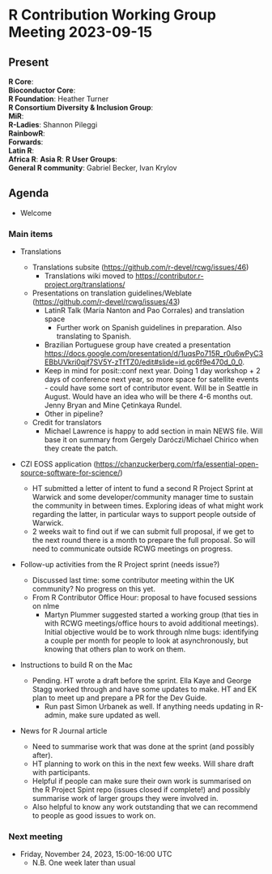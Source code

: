 # R Contribution Working Group Meeting 2023-09-15

## Present

**R Core**:    
**Bioconductor Core**:   
**R Foundation**: Heather Turner   
**R Consortium Diversity & Inclusion Group**:   
**MiR**:   
**R-Ladies**:   Shannon Pileggi   
**RainbowR**:   
**Forwards**:   
**Latin R**:   
**Africa R**:
**Asia R**:
**R User Groups**:   
**General R community**: Gabriel Becker, Ivan Krylov   

## Agenda

- Welcome

### Main items

- Translations
    - Translations subsite (https://github.com/r-devel/rcwg/issues/46)
        - Translations wiki moved to https://contributor.r-project.org/translations/
    - Presentations on translation guidelines/Weblate (https://github.com/r-devel/rcwg/issues/43)
        - LatinR Talk (María Nanton and Pao Corrales) and translation space
            - Further work on Spanish guidelines in preparation. Also translating to Spanish.
        - Brazilian Portuguese group have created a presentation https://docs.google.com/presentation/d/1uqsPo715R_r0u6wPyC3EBbUVkri0qjf7SV5Y-zTfTZ0/edit#slide=id.gc6f9e470d_0_0. 
        - Keep in mind for posit::conf next year. Doing 1 day workshop + 2 days of conference next year, so more space for satellite events - could have some sort of contributor event. Will be in Seattle in August. Would have an idea who will be there 4-6 months out. Jenny Bryan and Mine Çetinkaya Rundel.
        - Other in pipeline?
    - Credit for translators
        - Michael Lawrence is happy to add section in main NEWS file. Will base it on summary from Gergely Daróczi/Michael Chirico when they create the patch.

- CZI EOSS application (https://chanzuckerberg.com/rfa/essential-open-source-software-for-science/)
    - HT submitted a letter of intent to fund a second R Project Sprint at Warwick and some developer/community manager time to sustain the community in between times. Exploring ideas of what might work regarding the latter, in particular ways to support people outside of Warwick.
    - 2 weeks wait to find out if we can submit full proposal, if we get to the next round there is a month to prepare the full proposal. So will need to communicate outside RCWG meetings on progress. 

- Follow-up activities from the R Project sprint (needs issue?)
    - Discussed last time: some contributor meeting within the UK community? No progress on this yet.
    - From R Contributor Office Hour: proposal to have focused sessions on nlme
        - Martyn Plummer suggested started a working group (that ties in with RCWG meetings/office hours to avoid additional meetings). Initial objective would be to work through nlme bugs: identifying a couple per month for people to look at asynchronously, but knowing that others plan to work on them.

- Instructions to build R on the Mac
    - Pending. HT wrote a draft before the sprint. Ella Kaye and George Stagg worked through and have some updates to make. HT and EK plan to meet up and prepare a PR for the Dev Guide.
        - Run past Simon Urbanek as well. If anything needs updating in R-admin, make sure updated as well.

- News for R Journal article
    - Need to summarise work that was done at the sprint (and possibly after).
    - HT planning to work on this in the next few weeks. Will share draft with participants.
    - Helpful if people can make sure their own work is summarised on the R Project Spint repo (issues closed if complete!) and possibly summarise work of larger groups they were involved in.
    - Also helpful to know any work outstanding that we can recommend to people as good issues to work on.

### Next meeting

- Friday, November 24, 2023, 15:00-16:00 UTC
    - N.B. One week later than usual
